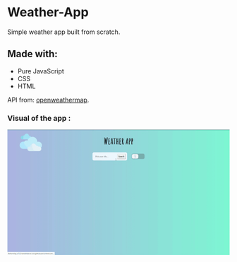 # Weather-App

Simple weather app built from scratch.
## Made with:
 
 * Pure JavaScript
 * CSS
 * HTML

API from: [openweathermap](http://openweathermap.org/).

### Visual of the app :  
![wappVis](https://raw.githubusercontent.com/Max1mmus/Weather-App/master/weatherapp.gif)
